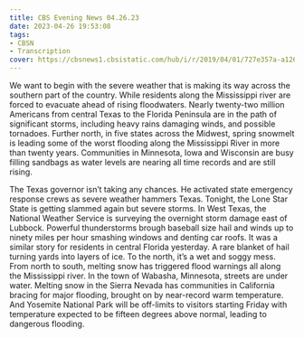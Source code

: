 ```yaml
---
title: CBS Evening News 04.26.23
date: 2023-04-26 19:53:08
tags:
- CBSN
- Transcription
cover: https://cbsnews1.cbsistatic.com/hub/i/r/2019/04/01/727e357a-a126-4138-a2c5-4d3222669d57/thumbnail/640x360/3ff2761028dc5c65cc4f07acd54bcd5c/cbsn2-logo-1920x1080.jpg
---
```

We want to begin with the severe weather that is making its way across the southern part of the country. While residents along the Mississippi river are forced to evacuate ahead of rising floodwaters. Nearly twenty-two million Americans from central Texas to the Florida Peninsula are in the path of significant storms, including heavy rains damaging winds, and possible tornadoes. Further north, in five states across the Midwest, spring snowmelt is leading some of the worst flooding along the Mississippi River in more than twenty years. Communities in Minnesota, Iowa and Wisconsin are busy filling sandbags as water levels are nearing all time records and are still rising. 

The Texas governor isn’t taking any chances. He activated state emergency response crews as severe weather hammers Texas. Tonight, the Lone Star State is getting slammed again but severe storms. In West Texas, the National Weather Service is surveying the overnight storm damage east of Lubbock. Powerful thunderstorms brough baseball size hail and winds up to ninety miles per hour smashing windows and denting car roofs. It was a similar story for residents in central Florida yesterday. A rare blanket of hail turning yards into layers of ice. To the north, it’s a wet and soggy mess. From north to south, melting snow has triggered flood warnings all along the Mississippi river. In the town of Wabasha, Minnesota, streets are under water. Melting snow in the Sierra Nevada has communities in California bracing for major flooding, brought on by near-record warm temperature. And Yosemite National Park will be off-limits to visitors starting Friday with temperature expected to be fifteen degrees above normal, leading to dangerous flooding.  
